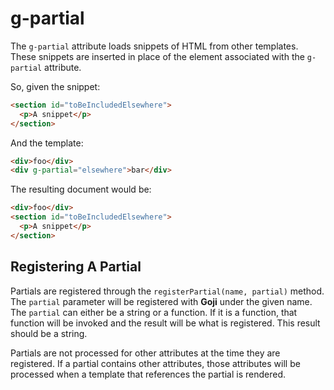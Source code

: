 # g-partial

The `g-partial` attribute loads snippets of HTML from other templates.
These snippets are inserted in place of the element associated with the
`g-partial` attribute.

So, given the snippet:

```html
<section id="toBeIncludedElsewhere">
  <p>A snippet</p>
</section>
```

And the template:

```html
<div>foo</div>
<div g-partial="elsewhere">bar</div>
```

The resulting document would be:

```html
<div>foo</div>
<section id="toBeIncludedElsewhere">
  <p>A snippet</p>
</section>
```

## Registering A Partial

Partials are registered through the `registerPartial(name, partial)` method.
The `partial` parameter will be registered with **Goji** under the given name.
The `partial` can either be a string or a function. If it is a function, that
function will be invoked and the result will be what is registered. This result
should be a string.

Partials are not processed for other attributes at the time they are
registered. If a partial contains other attributes, those attributes will
be processed when a template that references the partial is rendered.
